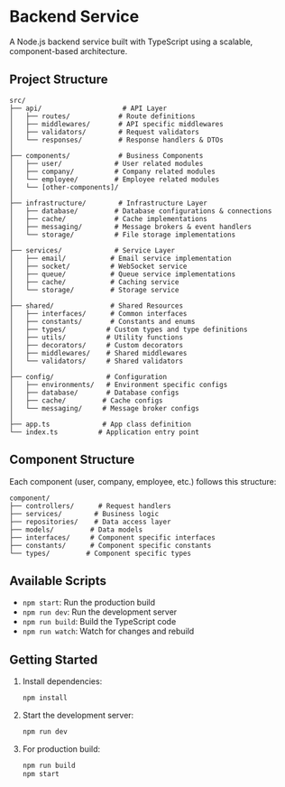 # Backend Service

A Node.js backend service built with TypeScript using a scalable, component-based architecture.

## Project Structure

```
src/
├── api/                    # API Layer
│   ├── routes/            # Route definitions
│   ├── middlewares/       # API specific middlewares
│   ├── validators/        # Request validators
│   └── responses/         # Response handlers & DTOs
│
├── components/            # Business Components
│   ├── user/             # User related modules
│   ├── company/          # Company related modules
│   └── employee/         # Employee related modules
│   └── [other-components]/
│
├── infrastructure/        # Infrastructure Layer
│   ├── database/         # Database configurations & connections
│   ├── cache/            # Cache implementations
│   ├── messaging/        # Message brokers & event handlers
│   └── storage/          # File storage implementations
│
├── services/             # Service Layer
│   ├── email/           # Email service implementation
│   ├── socket/          # WebSocket service
│   ├── queue/           # Queue service implementations
│   ├── cache/           # Caching service
│   └── storage/         # Storage service
│
├── shared/              # Shared Resources
│   ├── interfaces/      # Common interfaces
│   ├── constants/       # Constants and enums
│   ├── types/          # Custom types and type definitions
│   ├── utils/          # Utility functions
│   ├── decorators/     # Custom decorators
│   ├── middlewares/    # Shared middlewares
│   └── validators/     # Shared validators
│
├── config/             # Configuration
│   ├── environments/   # Environment specific configs
│   ├── database/       # Database configs
│   ├── cache/         # Cache configs
│   └── messaging/     # Message broker configs
│
├── app.ts             # App class definition
└── index.ts          # Application entry point
```

## Component Structure
Each component (user, company, employee, etc.) follows this structure:
```
component/
├── controllers/      # Request handlers
├── services/        # Business logic
├── repositories/    # Data access layer
├── models/         # Data models
├── interfaces/     # Component specific interfaces
├── constants/      # Component specific constants
└── types/         # Component specific types
```

## Available Scripts

- `npm start`: Run the production build
- `npm run dev`: Run the development server
- `npm run build`: Build the TypeScript code
- `npm run watch`: Watch for changes and rebuild

## Getting Started

1. Install dependencies:
   ```bash
   npm install
   ```

2. Start the development server:
   ```bash
   npm run dev
   ```

3. For production build:
   ```bash
   npm run build
   npm start
   ```
